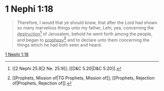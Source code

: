 # 1 Nephi 1:18

> Therefore, I would that ye should know, that after the Lord had shown so many marvelous things unto my father, Lehi, yea, concerning the <u>destruction</u>[^a] of Jerusalem, behold he went forth among the people, and began to <u>prophesy</u>[^b] and to declare unto them concerning the things which he had both seen and heard.

[1 Nephi 1:18](https://www.churchofjesuschrist.org/study/scriptures/bofm/1-ne/1?lang=eng&id=p18#p18)


[^a]: [[2 Nephi 25.9|2 Ne. 25:9]]; [[D&C 5.20|D&C 5:20]].  
[^b]: [[Prophets, Mission of|TG Prophets, Mission of]]; [[Prophets, Rejection of|Prophets, Rejection of]].  

